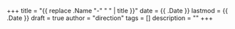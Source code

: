 +++
title       = "{{ replace .Name "-" " " | title }}"
date        = {{ .Date }}
lastmod     = {{ .Date }}
draft       = true
author      = "direction"
tags        = []
description = ""
+++
